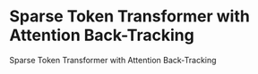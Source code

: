 # Sparse Token Transformer with Attention Back-Tracking

Sparse Token Transformer with Attention Back-Tracking
